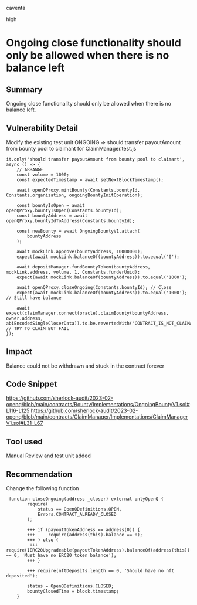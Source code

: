 caventa

high

# Ongoing close functionality should only be allowed when there is no balance left

## Summary
Ongoing close functionality should only be allowed when there is no balance left.

## Vulnerability Detail
Modify the existing test unit ONGOING => should transfer payoutAmount from bounty pool to claimant for ClaimManager.test.js
 
```solidity
it.only('should transfer payoutAmount from bounty pool to claimant', async () => {
	// ARRANGE
	const volume = 1000;
	const expectedTimestamp = await setNextBlockTimestamp();

	await openQProxy.mintBounty(Constants.bountyId, Constants.organization, ongoingBountyInitOperation);

	const bountyIsOpen = await openQProxy.bountyIsOpen(Constants.bountyId);
	const bountyAddress = await openQProxy.bountyIdToAddress(Constants.bountyId);

	const newBounty = await OngoingBountyV1.attach(
		bountyAddress
	);

	await mockLink.approve(bountyAddress, 10000000);
	expect(await mockLink.balanceOf(bountyAddress)).to.equal('0');

	await depositManager.fundBountyToken(bountyAddress, mockLink.address, volume, 1, Constants.funderUuid);
	expect(await mockLink.balanceOf(bountyAddress)).to.equal('1000');

	await openQProxy.closeOngoing(Constants.bountyId); // Close
	expect(await mockLink.balanceOf(bountyAddress)).to.equal('1000'); // Still have balance
	
	await expect(claimManager.connect(oracle).claimBounty(bountyAddress, owner.address, abiEncodedSingleCloserData)).to.be.revertedWith('CONTRACT_IS_NOT_CLAIMABLE'); // TRY TO CLAIM BUT FAIL
});
```

## Impact
Balance could not be withdrawn and stuck in the contract forever

## Code Snippet
https://github.com/sherlock-audit/2023-02-openq/blob/main/contracts/Bounty/Implementations/OngoingBountyV1.sol#L116-L125
https://github.com/sherlock-audit/2023-02-openq/blob/main/contracts/ClaimManager/Implementations/ClaimManagerV1.sol#L31-L67

## Tool used
Manual Review and test unit added

## Recommendation
Change the following function

```solidity
 function closeOngoing(address _closer) external onlyOpenQ {
        require(
            status == OpenQDefinitions.OPEN,
            Errors.CONTRACT_ALREADY_CLOSED
        );

        +++ if (payoutTokenAddress == address(0)) {
        +++     require(address(this).balance == 0);
        +++ } else {
         +++    require(IERC20Upgradeable(payoutTokenAddress).balanceOf(address(this)) == 0, 'Must have no ERC20 token balance');
        +++ }

        +++ require(nftDeposits.length == 0, 'Should have no nft deposited');

        status = OpenQDefinitions.CLOSED;
        bountyClosedTime = block.timestamp;
    }
```